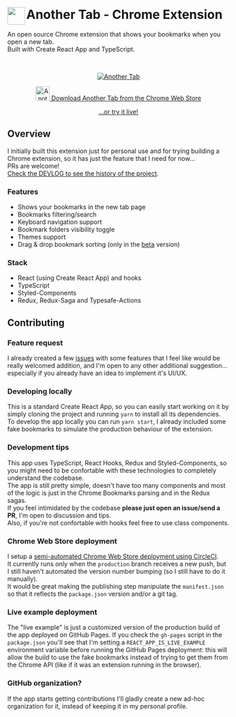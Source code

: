 &nbsp;

# Another Tab - Chrome Extension <img src="./.github/logo.svg" width="40" align="left">

An open source Chrome extension that shows your bookmarks when you open a new tab.  
Built with Create React App and TypeScript.

&nbsp;

<p align="center" margin-bottom="0">
  <a href="https://github.com/mmazzarolo/chrome-another-tab" target="_blank">
    <img alt="Another Tab" width="auto" height="auto" src="./.github/2019-01-13-screenshot-dark.png">
  </a>
</p>

<p align="center">
  <a href="https://chrome.google.com/webstore/detail/oaaeanlgefipegfcbgpgnhhnpengdjld">
    <img alt="Another Tab" width="auto" height="32" src="./.github/chrome-web-store-icon.png">
    Download Another Tab from the Chrome Web Store
  </a>
</p>
<p align="center">
  <a href="https://mmazzarolo.github.io/chrome-another-tab/">
    ...or try it live!
  </a>
</p>


## Overview

I initially built this extension just for personal use and for trying building a Chrome extension, so it has just the feature that I need for now...  
PRs are welcome!  
[Check the DEVLOG to see the history of the project](./DEVLOG.md).

### Features

- Shows your bookmarks in the new tab page
- Bookmarks filtering/search
- Keyboard navigation support
- Bookmark folders visibility toggle
- Themes support
- Drag & drop bookmark sorting (only in the [beta](https://chrome.google.com/webstore/detail/ijeooknlkcfkffkjfihlncclhojkfibl) version)

### Stack

- React (using Create React App) and hooks
- TypeScript
- Styled-Components
- Redux, Redux-Saga and Typesafe-Actions

## Contributing

### Feature request

I already created a few [issues](https://github.com/mmazzarolo/chrome-another-tab/issues?q=is%3Aissue+is%3Aopen+sort%3Aupdated-desc) with some features that I feel like would be really welcomed addition, and I'm open to any other additional suggestion... especially if you already have an idea to implement it's UI/UX.  

### Developing locally

This is a standard Create React App, so you can easily start working on it by simply cloning the project and running `yarn` to install all its dependencies.   
To develop the app locally you can run `yarn start`, I already included some fake bookmarks to simulate the production behaviour of the extension.  

### Development tips

This app uses TypeScript, React Hooks, Redux and Styled-Components, so you might need to be confortable with these technologies to completely understand the codebase.  
The app is still pretty simple, doesn't have too many components and most of the logic is just in the Chrome Bookmarks parsing and in the Redux sagas.  
If you feel intimidated by the codebase **please just open an issue/send a PR**, I'm open to discussion and tips.  
Also, if you're not confortable with hooks feel free to use class components.

### Chrome Web Store deployment

I setup a [semi-automated Chrome Web Store deployment using CircleCI](./.circleci/config.yml).     
It currently runs only when the `production` branch receives a new push, but I still haven't automated the version number bumping (so I still have to do it manually).  
It would be great making the publishing step manipulate the `manifest.json` so that it reflects the `package.json` version and/or a git tag.  

### Live example deployment

The "live example" is just a customized version of the production build of the app deployed on GitHub Pages. 
If you check the `gh-pages` script in the `package.json` you'll see that I'm setting a `REACT_APP_IS_LIVE_EXAMPLE` environment variable before running the GitHub Pages deployment: this will allow the build to use the fake bookmarks instead of trying to get them from the Chrome API (like if it was an extension running in the browser).   

### GitHub organization?

If the app starts getting contributions I'll gladly create a new ad-hoc organization for it, instead of keeping it in my personal profile.  

